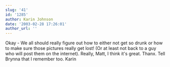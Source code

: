 ```yaml
---
slug: '41'
id: '1285'
author: Karin Johnson
date: '2003-02-28 17:26:01'
author_url: ''
---
```

Okay - We all should really figure out how to either not get so drunk or how to make sure those pictures really get lost! (Or at least not back to a guy who will post them on the internet).  Really, Matt, I think it's great.  Thanx.  Tell Brynna that I remember too.
Karin
